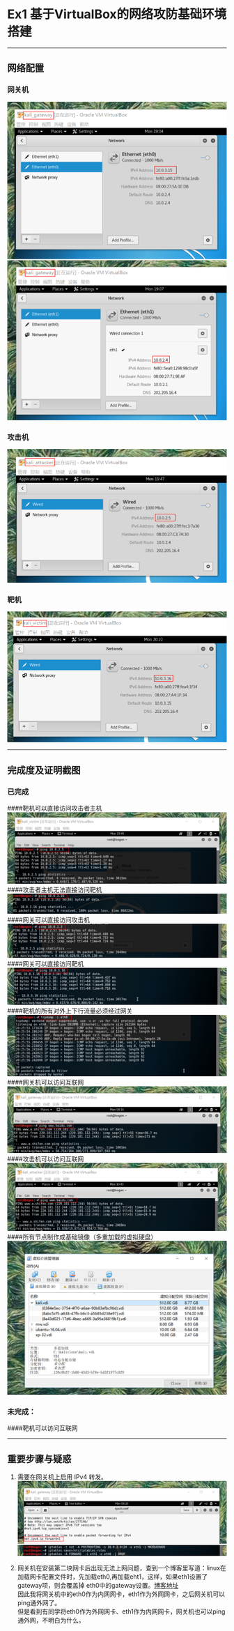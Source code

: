 # Ex1 基于VirtualBox的网络攻防基础环境搭建 # 
----------
## 网络配置 ##
### 网关机 ###
![](pics/网关机网络配置eth0内网.PNG) 
![](pics/网关机网络配置eth1外网.PNG) 
### 攻击机 ###
![](pics/攻击机网络配置.PNG) 
### 靶机 ###
![](pics/靶机网络配置.PNG)

----------
## 完成度及证明截图 ##
### 已完成  ###
####靶机可以直接访问攻击者主机 
![](pics/靶机ping攻击机.PNG) 
####攻击者主机无法直接访问靶机
![](pics/攻击机ping靶机.PNG)    
####网关可以直接访问攻击机  
![](pics/网关机ping攻击机.PNG)
####网关可以直接访问靶机  
![](pics/网关机ping靶机.PNG)
####靶机的所有对外上下行流量必须经过网关  
![](pics/靶机上下行流量.PNG)
####网关机可以访问互联网    
![](pics/网关机ping外网.PNG)
####攻击机可以访问互联网
![](pics/攻击机ping外网.PNG)    
####所有节点制作成基础镜像（多重加载的虚拟硬盘）
![](pics/多重加载.PNG)
### 未完成： ###
####靶机可以访问互联网   

----------
## 重要步骤与疑惑 ##
1. 需要在网关机上启用 IPv4 转发。  
![](pics/永久启用IP转发.PNG)
![](pics/防火墙设置.PNG)

2. 网关机在安装第二块网卡后出现无法上网问题，查到一个博客里写道：linux在加载网卡配置文件时，先加载eth0,再加载eht1，这样，如果eth1设置了gateway项，则会覆盖掉 eth0中的gateway设置。[博客地址](http://www.cnblogs.com/tigertall/archive/2012/01/02/2310253.html)  
因此我将网关机中的eth0作为内网网卡，eth1作为外网网卡，之后网关机可以ping通外网了。  
但是看到有同学将eth0作为外网网卡、eth1作为内网网卡，网关机也可以ping通外网，不明白为什么。
